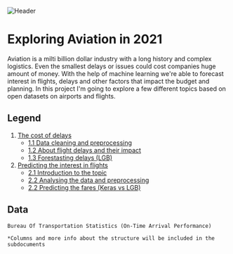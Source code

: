![Header](https://i.imgur.com/NSzANCL.png)
# Exploring Aviation in 2021
Aviation is a milti billion dollar industry with a long history and complex logistics. Even the smallest delays or issues could cost companies huge amount of money. With the help of machine learning we're able to forecast interest in flights, delays and other factors that impact the budget and planning. In this project I'm going to explore a few different topics based on open datasets on airports and flights.

## Legend
1. [The cost of delays](docs/eda.md)
	- [1.1 Data cleaning and preprocessing](docs/)
	- [1.2 About flight delays and their impact](docs/)
	- [1.3 Forestasting delays (LGB)](docs/)
2. [Predicting the interest in flights](docs/eda.md)
	- [2.1 Introduction to the topic](docs/)
	- [2.2 Analysing the data and preprocessing](docs/)
	- [2.2 Predicting the fares (Keras vs LGB)](docs/)

## Data
```
Bureau Of Transportation Statistics (On-Time Arrival Performance)

*Columns and more info about the structure will be included in the subdocuments
```
